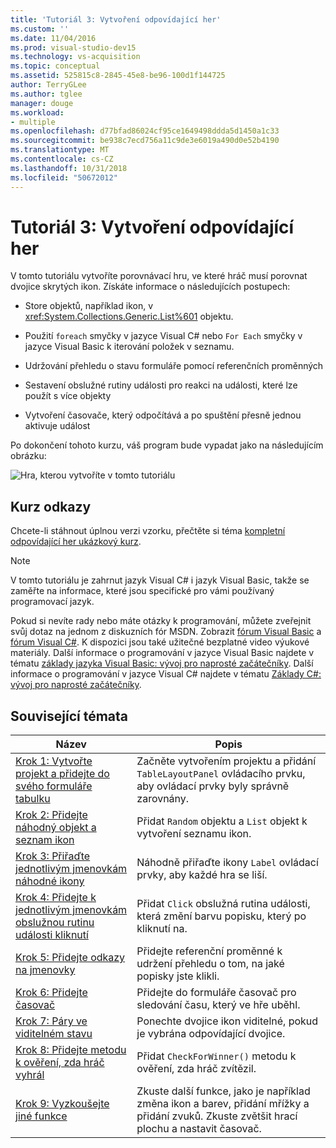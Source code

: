 ```yaml
---
title: 'Tutoriál 3: Vytvoření odpovídající her'
ms.custom: ''
ms.date: 11/04/2016
ms.prod: visual-studio-dev15
ms.technology: vs-acquisition
ms.topic: conceptual
ms.assetid: 525815c8-2845-45e8-be96-100d1f144725
author: TerryGLee
ms.author: tglee
manager: douge
ms.workload:
- multiple
ms.openlocfilehash: d77bfad86024cf95ce1649498ddda5d1450a1c33
ms.sourcegitcommit: be938c7ecd756a11c9de3e6019a490d0e52b4190
ms.translationtype: MT
ms.contentlocale: cs-CZ
ms.lasthandoff: 10/31/2018
ms.locfileid: "50672012"
---
```

# <a name="tutorial-3-create-a-matching-game"></a>Tutoriál 3: Vytvoření odpovídající her

V tomto tutoriálu vytvoříte porovnávací hru, ve které hráč musí porovnat dvojice skrytých ikon. Získáte informace o následujících postupech:

-   Store objektů, například ikon, v <xref:System.Collections.Generic.List%601> objektu.

-   Použití `foreach` smyčky v jazyce Visual C# nebo `For Each` smyčky v jazyce Visual Basic k iterování položek v seznamu.

-   Udržování přehledu o stavu formuláře pomocí referenčních proměnných

-   Sestavení obslužné rutiny události pro reakci na události, které lze použít s více objekty

-   Vytvoření časovače, který odpočítává a po spuštění přesně jednou aktivuje událost

Po dokončení tohoto kurzu, váš program bude vypadat jako na následujícím obrázku:

![Hra, kterou vytvoříte v tomto tutoriálu](../ide/media/express_finishedgame.png)

## <a name="tutorial-links"></a>Kurz odkazy

Chcete-li stáhnout úplnou verzi vzorku, přečtěte si téma [kompletní odpovídající her ukázkový kurz](https://code.msdn.microsoft.com/Complete-Matching-Game-4cffddba).

> [!NOTE]
> V tomto tutoriálu je zahrnut jazyk Visual C# i jazyk Visual Basic, takže se zaměřte na informace, které jsou specifické pro vámi používaný programovací jazyk.

Pokud si nevíte rady nebo máte otázky k programování, můžete zveřejnit svůj dotaz na jednom z diskuzních fór MSDN. Zobrazit [fórum Visual Basic](https://social.msdn.microsoft.com/Forums/vstudio/home?forum=vbgeneral) a [fórum Visual C#](https://social.msdn.microsoft.com/Forums/vstudio/home?forum=csharpgeneral). K dispozici jsou také užitečné bezplatné video výukové materiály. Další informace o programování v jazyce Visual Basic najdete v tématu [základy jazyka Visual Basic: vývoj pro naprosté začátečníky](https://channel9.msdn.com/Series/Visual-Basic-Development-for-Absolute-Beginners). Další informace o programování v jazyce Visual C# najdete v tématu [Základy C#: vývoj pro naprosté začátečníky](https://channel9.msdn.com/Series/C-Sharp-Fundamentals-Development-for-Absolute-Beginners).

## <a name="related-topics"></a>Související témata

|Název|Popis|
|-----------|-----------------|
|[Krok 1: Vytvořte projekt a přidejte do svého formuláře tabulku](../ide/step-1-create-a-project-and-add-a-table-to-your-form.md)|Začněte vytvořením projektu a přidání `TableLayoutPanel` ovládacího prvku, aby ovládací prvky byly správně zarovnány.|
|[Krok 2: Přidejte náhodný objekt a seznam ikon](../ide/step-2-add-a-random-object-and-a-list-of-icons.md)|Přidat `Random` objektu a `List` objekt k vytvoření seznamu ikon.|
|[Krok 3: Přiřaďte jednotlivým jmenovkám náhodné ikony](../ide/step-3-assign-a-random-icon-to-each-label.md)|Náhodně přiřaďte ikony `Label` ovládací prvky, aby každé hra se liší.|
|[Krok 4: Přidejte k jednotlivým jmenovkám obslužnou rutinu události kliknutí](../ide/step-4-add-a-click-event-handler-to-each-label.md)|Přidat `Click` obslužná rutina události, která změní barvu popisku, který po kliknutí na.|
|[Krok 5: Přidejte odkazy na jmenovky](../ide/step-5-add-label-references.md)|Přidejte referenční proměnné k udržení přehledu o tom, na jaké popisky jste klikli.|
|[Krok 6: Přidejte časovač](../ide/step-6-add-a-timer.md)|Přidejte do formuláře časovač pro sledování času, který ve hře uběhl.|
|[Krok 7: Páry ve viditelném stavu](../ide/step-7-keep-pairs-visible.md)|Ponechte dvojice ikon viditelné, pokud je vybrána odpovídající dvojice.|
|[Krok 8: Přidejte metodu k ověření, zda hráč vyhrál](../ide/step-8-add-a-method-to-verify-whether-the-player-won.md)|Přidat `CheckForWinner()` metodu k ověření, zda hráč zvítězil.|
|[Krok 9: Vyzkoušejte jiné funkce](../ide/step-9-try-other-features.md)|Zkuste další funkce, jako je například změna ikon a barev, přidání mřížky a přidání zvuků. Zkuste zvětšit hrací plochu a nastavit časovač.|
